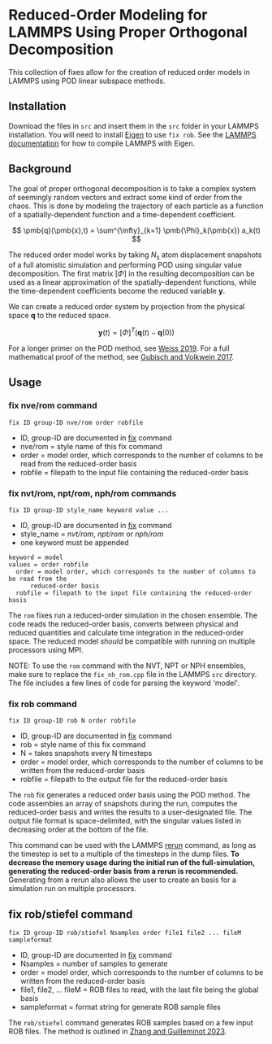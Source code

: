 # Reduced-Order Modeling for LAMMPS Using Proper Orthogonal Decomposition

This collection of fixes allow for the creation of reduced order models in LAMMPS using POD linear subspace methods.

## Installation

Download the files in `src` and insert them in the `src` folder in your LAMMPS installation. You will need to install [Eigen](https://eigen.tuxfamily.org) to use `fix rob`. See the [LAMMPS documentation](https://eigen.tuxfamily.org) for how to compile LAMMPS with Eigen.

## Background

The goal of proper orthogonal decomposition is to take a complex system of seemingly random vectors and extract some kind of order from the chaos. This is done by modeling the trajectory of each particle as a function of a spatially-dependent function and a time-dependent coefficient.

$$
\pmb{q}(\pmb{x},t) = \sum^{\infty}_{k=1} \pmb{\Phi}_k(\pmb{x}) a_k(t)
$$

The reduced order model works by taking $N_s$ atom displacement snapshots of a full atomistic simulation and performing POD using singular value decomposition. The first matrix $[\Phi]$ in the resulting decomposition can be used as a linear approximation of the spatially-dependent functions, while the time-dependent coefficients become the reduced variable $\pmb{y}$.

We can create a reduced order system by projection from the physical space $\pmb{q}$ to the reduced space.

$$
\pmb{y}(t) = [\Phi]^T (\pmb{q}(t) - \pmb{q}(0))
$$

For a longer primer on the POD method, see [Weiss 2019](https://doi.org/10.2514/6.2019-3333). For a full mathematical proof of the method, see [Gubisch and Volkwein 2017](https://doi.org/10.1137/1.9781611974829.ch1).

## Usage

### fix nve/rom command

```
fix ID group-ID nve/rom order robfile
```
* ID, group-ID are documented in [fix](https://docs.lammps.org/fix.html) command
* nve/rom = style name of this fix command
* order = model order, which corresponds to the number of columns to be read from the reduced-order basis
* robfile = filepath to the input file containing the reduced-order basis

### fix nvt/rom, npt/rom, nph/rom commands
```
fix ID group-ID style_name keyword value ...
```
* ID, group-ID are documented in [fix](https://docs.lammps.org/fix.html) command
* style_name = *nvt/rom*, *npt/rom* or *nph/rom*
* one keyword must be appended
```
keyword = model
values = order robfile
  order = model order, which corresponds to the number of columns to be read from the
      reduced-order basis
  robfile = filepath to the input file containing the reduced-order basis
```

The `rom` fixes run a reduced-order simulation in the chosen ensemble. The code reads the reduced-order basis, converts between physical and reduced quantities and calculate time integration in the reduced-order space. The reduced model *should* be compatible with running on multiple processors using MPI.

NOTE: To use the `rom` command with the NVT, NPT or NPH ensembles, make sure to replace the `fix_nh_rom.cpp` file in the LAMMPS `src` directory. The file includes a few lines of code for parsing the keyword 'model'.

### fix rob command

```
fix ID group-ID rob N order robfile
```
* ID, group-ID are documented in [fix](https://docs.lammps.org/fix.html) command
* rob = style name of this fix command
* N = takes snapshots every N timesteps
* order = model order, which corresponds to the number of columns to be written from the reduced-order basis
* robfile = filepath to the output file for the reduced-order basis

The `rob` fix generates a reduced order basis using the POD method. The code assembles an array of snapshots during the run, computes the reduced-order basis and writes the results to a user-designated file. The output file format is space-delimited, with the singular values listed in decreasing order at the bottom of the file.

This command can be used with the LAMMPS [rerun](https://docs.lammps.org/rerun.html) command, as long as the timestep is set to a multiple of the timesteps in the dump files. **To decrease the memory usage during the initial run of the full-simulation, generating the reduced-order basis from a rerun is recommended.** Generating from a rerun also allows the user to create an basis for a simulation run on multiple processors.

## fix rob/stiefel command

```
fix ID group-ID rob/stiefel Nsamples order file1 file2 ... fileM sampleformat
```
* ID, group-ID are documented in [fix](https://docs.lammps.org/fix.html) command
* Nsamples = number of samples to generate
* order = model order, which corresponds to the number of columns to be written from the reduced-order basis
* file1, file2, ... fileM = ROB files to read, with the last file being the global basis
* sampleformat = format string for generate ROB sample files

The `rob/stiefel` command generates ROB samples based on a few input ROB files. The method is outlined in [Zhang and Guilleminot 2023](https://doi.org/10.1016/j.cma.2022.115702).
